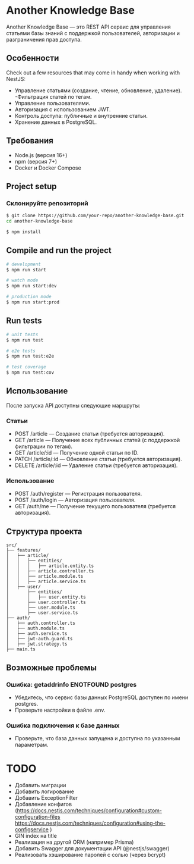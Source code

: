 # Another Knowledge Base

Another Knowledge Base — это REST API сервис для управления статьями базы знаний с поддержкой пользователей, авторизации и разграничения прав доступа.

## Особенности

Check out a few resources that may come in handy when working with NestJS:

- Управление статьями (создание, чтение, обновление, удаление).
  -Фильтрация статей по тегам.
- Управление пользователями.
- Авторизация с использованием JWT.
- Контроль доступа: публичные и внутренние статьи.
- Хранение данных в PostgreSQL.

## Требования

- Node.js (версия 16+)
- npm (версия 7+)
- Docker и Docker Compose

## Project setup

### Склонируйте репозиторий

```bash
$ git clone https://github.com/your-repo/another-knowledge-base.git
cd another-knowledge-base
```

```bash
$ npm install
```

## Compile and run the project

```bash
# development
$ npm run start

# watch mode
$ npm run start:dev

# production mode
$ npm run start:prod
```

## Run tests

```bash
# unit tests
$ npm run test

# e2e tests
$ npm run test:e2e

# test coverage
$ npm run test:cov
```

## Использование

После запуска API доступны следующие маршруты:

### Статьи

- POST /article — Создание статьи (требуется авторизация).
- GET /article — Получение всех публичных статей (с поддержкой фильтрации по тегам).
- GET /article/:id — Получение одной статьи по ID.
- PATCH /article/:id — Обновление статьи (требуется авторизация).
- DELETE /article/:id — Удаление статьи (требуется авторизация).

### Использование

- POST /auth/register — Регистрация пользователя.
- POST /auth/login — Авторизация пользователя.
- GET /auth/me — Получение текущего пользователя (требуется авторизация).

## Структура проекта

```plaintext
src/
├── features/
│   ├── article/
│   │   ├── entities/
│   │   │   ├── article.entity.ts
│   │   ├── article.controller.ts
│   │   ├── article.module.ts
│   │   ├── article.service.ts
│   ├── user/
│       ├── entities/
│       │   ├── user.entity.ts
│       ├── user.controller.ts
│       ├── user.module.ts
│       ├── user.service.ts
├── auth/
│   ├── auth.controller.ts
│   ├── auth.module.ts
│   ├── auth.service.ts
│   ├── jwt-auth.guard.ts
│   ├── jwt.strategy.ts
├── main.ts

```

## Возможные проблемы

### Ошибка: getaddrinfo ENOTFOUND postgres

- Убедитесь, что сервис базы данных PostgreSQL доступен по имени postgres.
- Проверьте настройки в файле .env.

### Ошибка подключения к базе данных

- Проверьте, что база данных запущена и доступна по указанным параметрам.

# TODO

- Добавить миграции
- Добавить логирование
- Добавить ExceptionFilter
- Добавление конфигов (https://docs.nestjs.com/techniques/configuration#custom-configuration-files
  https://docs.nestjs.com/techniques/configuration#using-the-configservice
  )
- GIN index на title
- Реализация на другой ORM (например Prisma)
- Добавить Swagger для документации API (@nestjs/swagger)
- Реализовать хэширование паролей с солью (через bcrypt)
